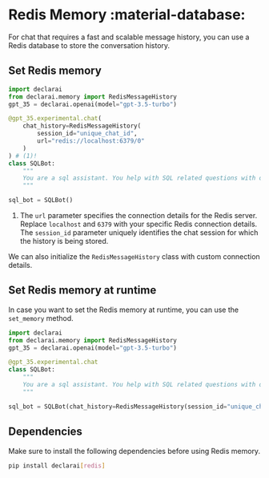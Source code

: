 
# Redis Memory :material-database:

For chat that requires a fast and scalable message history, you can use a Redis database to store the conversation history.

## Set Redis memory

```py
import declarai
from declarai.memory import RedisMessageHistory
gpt_35 = declarai.openai(model="gpt-3.5-turbo")

@gpt_35.experimental.chat(
    chat_history=RedisMessageHistory(
        session_id="unique_chat_id",
        url="redis://localhost:6379/0"
    )
) # (1)!
class SQLBot:
    """
    You are a sql assistant. You help with SQL related questions with one-line answers.
    """

sql_bot = SQLBot()
```

1. The `url` parameter specifies the connection details for the Redis server. Replace `localhost` and `6379` with your specific Redis connection details. The `session_id` parameter uniquely identifies the chat session for which the history is being stored.

We can also initialize the `RedisMessageHistory` class with custom connection details.

## Set Redis memory at runtime

In case you want to set the Redis memory at runtime, you can use the `set_memory` method.

```py
import declarai
from declarai.memory import RedisMessageHistory
gpt_35 = declarai.openai(model="gpt-3.5-turbo")

@gpt_35.experimental.chat
class SQLBot:
    """
    You are a sql assistant. You help with SQL related questions with one-line answers.
    """

sql_bot = SQLBot(chat_history=RedisMessageHistory(session_id="unique_chat_id", url="redis://localhost:6379/0"))
```

## Dependencies

Make sure to install the following dependencies before using Redis memory.

```bash
pip install declarai[redis]
```
